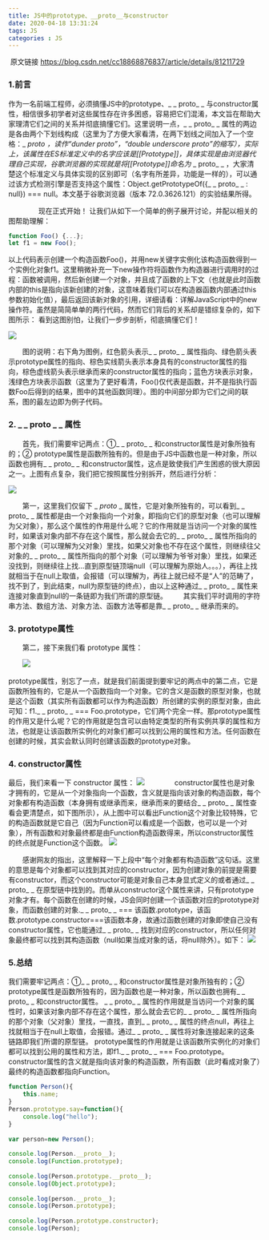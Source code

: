 ```yaml
---
title: JS中的prototype、__proto__与constructor
date: 2020-04-18 13:31:24
tags: JS
categories : JS
---
```


​	原文链接 https://blog.csdn.net/cc18868876837/article/details/81211729

### 1.前言
作为一名前端工程师，必须搞懂JS中的prototype、_ _ proto_ _ 与constructor属性，相信很多初学者对这些属性存在许多困惑，容易把它们混淆，本文旨在帮助大家理清它们之间的关系并彻底搞懂它们。这里说明一点，_ _ proto_ _ 属性的两边是各由两个下划线构成（这里为了方便大家看清，在两下划线之间加入了一个空格：_ _proto_ _，读作“dunder proto”，“double underscore proto”的缩写），实际上，该属性在ES标准定义中的名字应该是[[Prototype]]，具体实现是由浏览器代理自己实现，谷歌浏览器的实现就是将[[Prototype]]命名为_ _ proto_ _ ，大家清楚这个标准定义与具体实现的区别即可（名字有所差异，功能是一样的），可以通过该方式检测引擎是否支持这个属性：Object.getPrototypeOf({_ _ proto_ _ : null}) === null。本文基于谷歌浏览器（版本 72.0.3626.121）的实验结果所得。
<!-- more -->
     现在正式开始！ 让我们从如下一个简单的例子展开讨论，并配以相关的图帮助理解：

```js
function Foo() {...};
let f1 = new Foo();
```

以上代码表示创建一个构造函数Foo()，并用new关键字实例化该构造函数得到一个实例化对象f1。这里稍微补充一下new操作符将函数作为构造器进行调用时的过程：函数被调用，然后新创建一个对象，并且成了函数的上下文（也就是此时函数内部的this是指向该新创建的对象，这意味着我们可以在构造器函数内部通过this参数初始化值），最后返回该新对象的引用，详细请看：详解JavaScript中的new操作符。虽然是简简单单的两行代码，然而它们背后的关系却是错综复杂的，如下图所示：
看到这图别怕，让我们一步步剖析，彻底搞懂它们！

![]( https://raw.githubusercontent.com/zjt-wy/images/master/js/1%20(6).png )

  图的说明：右下角为图例，红色箭头表示_ _ proto_ _ 属性指向、绿色箭头表示prototype属性的指向、棕色实线箭头表示本身具有的constructor属性的指向，棕色虚线箭头表示继承而来的constructor属性的指向；蓝色方块表示对象，浅绿色方块表示函数（这里为了更好看清，Foo()仅代表是函数，并不是指执行函数Foo后得到的结果，图中的其他函数同理）。图的中间部分即为它们之间的联系，图的最左边即为例子代码。

### 2. _ _ proto _ _ 属性  
  首先，我们需要牢记两点：①_ _ proto_ _ 和constructor属性是对象所独有的；② prototype属性是函数所独有的。但是由于JS中函数也是一种对象，所以函数也拥有_ _ proto_ _ 和constructor属性，这点是致使我们产生困惑的很大原因之一。上图有点复杂，我们把它按照属性分别拆开，然后进行分析：

![](https://raw.githubusercontent.com/zjt-wy/images/master/js/1%20(5).png)

  第一，这里我们仅留下 _ _proto_ _ 属性，它是对象所独有的，可以看到_ _ proto_ _ 属性都是由一个对象指向一个对象，即指向它们的原型对象（也可以理解为父对象），那么这个属性的作用是什么呢？它的作用就是当访问一个对象的属性时，如果该对象内部不存在这个属性，那么就会去它的_ _ proto_ _ 属性所指向的那个对象（可以理解为父对象）里找，如果父对象也不存在这个属性，则继续往父对象的_ _ proto_ _ 属性所指向的那个对象（可以理解为爷爷对象）里找，如果还没找到，则继续往上找…直到原型链顶端null（可以理解为原始人。。。），再往上找就相当于在null上取值，会报错（可以理解为，再往上就已经不是“人”的范畴了，找不到了，到此结束，null为原型链的终点），由以上这种通过_ _ proto_ _ 属性来连接对象直到null的一条链即为我们所谓的原型链。
  其实我们平时调用的字符串方法、数组方法、对象方法、函数方法等都是靠_ _ proto_ _ 继承而来的。

### 3. prototype属性
  第二，接下来我们看 prototype 属性：

  ![](https://raw.githubusercontent.com/zjt-wy/images/master/js/1%20(4).png)

prototype属性，别忘了一点，就是我们前面提到要牢记的两点中的第二点，它是函数所独有的，它是从一个函数指向一个对象。它的含义是函数的原型对象，也就是这个函数（其实所有函数都可以作为构造函数）所创建的实例的原型对象，由此可知：f1._ _ proto_ _  === Foo.prototype，它们两个完全一样。那prototype属性的作用又是什么呢？它的作用就是包含可以由特定类型的所有实例共享的属性和方法，也就是让该函数所实例化的对象们都可以找到公用的属性和方法。任何函数在创建的时候，其实会默认同时创建该函数的prototype对象。

### 4. constructor属性
最后，我们来看一下 constructor 属性：
    ![](https://raw.githubusercontent.com/zjt-wy/images/master/js/1%20(3).png)
    constructor属性也是对象才拥有的，它是从一个对象指向一个函数，含义就是指向该对象的构造函数，每个对象都有构造函数（本身拥有或继承而来，继承而来的要结合_ _ proto_ _ 属性查看会更清楚点，如下图所示），从上图中可以看出Function这个对象比较特殊，它的构造函数就是它自己（因为Function可以看成是一个函数，也可以是一个对象），所有函数和对象最终都是由Function构造函数得来，所以constructor属性的终点就是Function这个函数。
![](https://raw.githubusercontent.com/zjt-wy/images/master/js/1%20(2).png)

  感谢网友的指出，这里解释一下上段中“每个对象都有构造函数”这句话。这里的意思是每个对象都可以找到其对应的constructor，因为创建对象的前提是需要有constructor，而这个constructor可能是对象自己本身显式定义的或者通过_ _ proto_ _ 在原型链中找到的。而单从constructor这个属性来讲，只有prototype对象才有。每个函数在创建的时候，JS会同时创建一个该函数对应的prototype对象，而函数创建的对象._ _ proto_ _  === 该函数.prototype，该函数.prototype.constructor===该函数本身，故通过函数创建的对象即使自己没有constructor属性，它也能通过_ _ proto_ _ 找到对应的constructor，所以任何对象最终都可以找到其构造函数（null如果当成对象的话，将null除外）。如下：
![](https://raw.githubusercontent.com/zjt-wy/images/master/js/1%20(1).png)

 ### 5.总结
我们需要牢记两点：①_ _ proto_ _ 和constructor属性是对象所独有的；② prototype属性是函数所独有的，因为函数也是一种对象，所以函数也拥有_ _ proto_ _ 和constructor属性。
_ _ proto_ _ 属性的作用就是当访问一个对象的属性时，如果该对象内部不存在这个属性，那么就会去它的_ _ proto_ _ 属性所指向的那个对象（父对象）里找，一直找，直到_ _ proto_ _ 属性的终点null，再往上找就相当于在null上取值，会报错。通过_ _ proto_ _ 属性将对象连接起来的这条链路即我们所谓的原型链。
prototype属性的作用就是让该函数所实例化的对象们都可以找到公用的属性和方法，即f1._ _ proto_ _  === Foo.prototype。
constructor属性的含义就是指向该对象的构造函数，所有函数（此时看成对象了）最终的构造函数都指向Function。

```js
function Person(){
	this.name;
}
Person.prototype.say=function(){
	console.log("hello");
}
 
var person=new Person();
 
console.log(Person.__proto__);
console.log(Function.prototype);
 
console.log(Person.prototype.__proto__);
console.log(Object.prototype);
 
console.log(person.__proto__);
console.log(Person.prototype);
 
console.log(Person.prototype.constructor);
console.log(Person);
```
